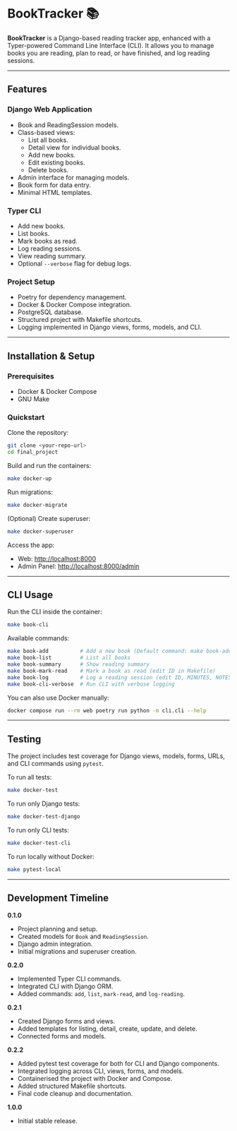 
# BookTracker 📚

**BookTracker** is a Django-based reading tracker app, enhanced with a Typer-powered Command Line Interface (CLI). It allows you to manage books you are reading, plan to read, or have finished, and log reading sessions.

---

## Features

### Django Web Application

- Book and ReadingSession models.
- Class-based views:
  - List all books.
  - Detail view for individual books.
  - Add new books.
  - Edit existing books.
  - Delete books.
- Admin interface for managing models.
- Book form for data entry.
- Minimal HTML templates.

### Typer CLI

- Add new books.
- List books.
- Mark books as read.
- Log reading sessions.
- View reading summary.
- Optional `--verbose` flag for debug logs.

### Project Setup

- Poetry for dependency management.
- Docker & Docker Compose integration.
- PostgreSQL database.
- Structured project with Makefile shortcuts.
- Logging implemented in Django views, forms, models, and CLI.

---

## Installation & Setup

### Prerequisites

- Docker & Docker Compose
- GNU Make

### Quickstart

Clone the repository:

```bash
git clone <your-repo-url>
cd final_project
```

Build and run the containers:

```bash
make docker-up
```

Run migrations:

```bash
make docker-migrate
```

(Optional) Create superuser:

```bash
make docker-superuser
```

Access the app:

- Web: [http://localhost:8000](http://localhost:8000)
- Admin Panel: [http://localhost:8000/admin](http://localhost:8000/admin)

---

## CLI Usage

Run the CLI inside the container:

```bash
make book-cli
```

Available commands:

```bash
make book-add          # Add a new book (Default command: make book-add TITLE="Title" AUTHOR="Author" GENRE="Genre" RATING=[Integer from 1 to 5])
make book-list         # List all books
make book-summary      # Show reading summary
make book-mark-read    # Mark a book as read (edit ID in Makefile)
make book-log          # Log a reading session (edit ID, MINUTES, NOTES in Makefile)
make book-cli-verbose  # Run CLI with verbose logging
```

You can also use Docker manually:

```bash
docker compose run --rm web poetry run python -m cli.cli --help
```

---

## Testing

The project includes test coverage for Django views, models, forms, URLs, and CLI commands using `pytest`.

To run all tests:

```bash
make docker-test
```

To run only Django tests:

```bash
make docker-test-django
```

To run only CLI tests:

```bash
make docker-test-cli
```

To run locally without Docker:

```bash
make pytest-local
```

---

## Development Timeline

**0.1.0**

- Project planning and setup.
- Created models for `Book` and `ReadingSession`.
- Django admin integration.
- Initial migrations and superuser creation.

**0.2.0**

- Implemented Typer CLI commands.
- Integrated CLI with Django ORM.
- Added commands: `add`, `list`, `mark-read`, and `log-reading`.

**0.2.1**

- Created Django forms and views.
- Added templates for listing, detail, create, update, and delete.
- Connected forms and models.

**0.2.2**

- Added pytest test coverage for both for CLI and Django components.
- Integrated logging across CLI, views, forms, and models.
- Containerised the project with Docker and Compose.
- Added structured Makefile shortcuts.
- Final code cleanup and documentation.

**1.0.0**

- Initial stable release.